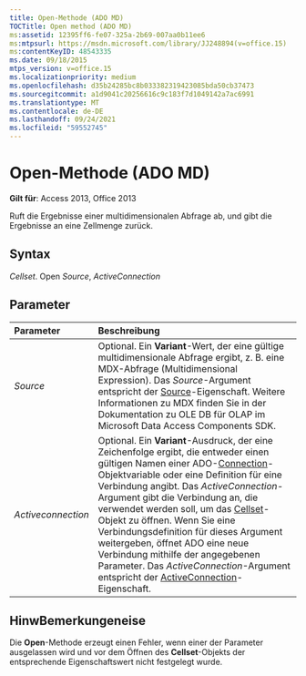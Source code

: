 ```yaml
---
title: Open-Methode (ADO MD)
TOCTitle: Open method (ADO MD)
ms:assetid: 12395ff6-fe07-325a-2b69-007aa0b11ee6
ms:mtpsurl: https://msdn.microsoft.com/library/JJ248894(v=office.15)
ms:contentKeyID: 48543335
ms.date: 09/18/2015
mtps_version: v=office.15
ms.localizationpriority: medium
ms.openlocfilehash: d35b24285bc8b033382319423085bda50cb37473
ms.sourcegitcommit: a1d9041c20256616c9c183f7d1049142a7ac6991
ms.translationtype: MT
ms.contentlocale: de-DE
ms.lasthandoff: 09/24/2021
ms.locfileid: "59552745"
---
```

# <a name="open-method-ado-md"></a>Open-Methode (ADO MD)

**Gilt für**: Access 2013, Office 2013

Ruft die Ergebnisse einer multidimensionalen Abfrage ab, und gibt die Ergebnisse an eine Zellmenge zurück.

## <a name="syntax"></a>Syntax

*Cellset*. Open *Source*, *ActiveConnection*

## <a name="parameters"></a>Parameter

|Parameter|Beschreibung|
|:--------|:----------|
|*Source* |Optional. Ein **Variant**-Wert, der eine gültige multidimensionale Abfrage ergibt, z. B. eine MDX-Abfrage (Multidimensional Expression). Das *Source*-Argument entspricht der [Source](source-property-ado-md.md)-Eigenschaft. Weitere Informationen zu MDX finden Sie in der Dokumentation zu OLE DB für OLAP im Microsoft Data Access Components SDK.|
|*Activeconnection* |Optional. Ein **Variant**-Ausdruck, der eine Zeichenfolge ergibt, die entweder einen gültigen Namen einer ADO-[Connection](connection-object-ado.md)-Objektvariable oder eine Definition für eine Verbindung angibt. Das *ActiveConnection*-Argument gibt die Verbindung an, die verwendet werden soll, um das [Cellset](cellset-object-ado-md.md)-Objekt zu öffnen. Wenn Sie eine Verbindungsdefinition für dieses Argument weitergeben, öffnet ADO eine neue Verbindung mithilfe der angegebenen Parameter. Das *ActiveConnection*-Argument entspricht der [ActiveConnection](activeconnection-property-ado-md.md)-Eigenschaft.|

## <a name="remarks"></a>HinwBemerkungeneise

Die **Open**-Methode erzeugt einen Fehler, wenn einer der Parameter ausgelassen wird und vor dem Öffnen des **Cellset**-Objekts der entsprechende Eigenschaftswert nicht festgelegt wurde.

